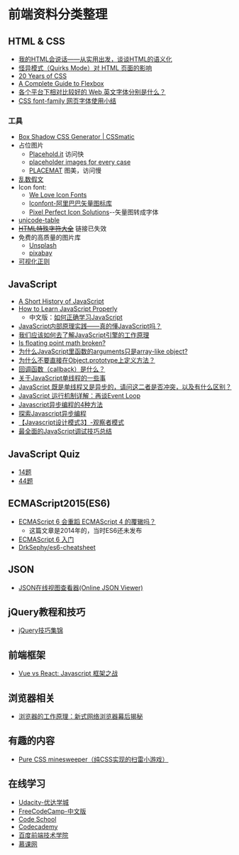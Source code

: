 # 前端资料分类整理

## HTML & CSS

+ [我的HTML会说话——从实用出发，谈谈HTML的语义化](https://segmentfault.com/a/1190000004179484)
+ [怪异模式（Quirks Mode）对 HTML 页面的影响](https://www.ibm.com/developerworks/cn/web/1310_shatao_quirks/)
+ [20 Years of CSS](https://www.w3.org/Style/CSS20/?utm_source=CSS-Weekly&utm_campaign=Issue-244&utm_medium=email)
+ [A Complete Guide to Flexbox](https://css-tricks.com/snippets/css/a-guide-to-flexbox/)
+ [各个平台下相对比较好的 Web 英文字体分别是什么？](https://www.zhihu.com/question/20405658)
+ [CSS font-family 网页字体使用小结](http://moxfive.xyz/2015/12/09/css-font-family/)

### 工具

+ [Box Shadow CSS Generator | CSSmatic](http://www.cssmatic.com/box-shadow)
+ 占位图片
    * [Placehold.it](http://placehold.it/) 访问快
    * [placeholder images for every case](http://lorempixel.com/)
    * [PLACEMAT](https://placem.at/) 图美，访问慢
+ [乱数假文](http://cn.lipsum.com/)
+ Icon font:
    * [We Love Icon Fonts](http://weloveiconfonts.com/)
    * [Iconfont-阿里巴巴矢量图标库](http://iconfont.cn/)
    * [Pixel Perfect Icon Solutions](https://icomoon.io/)--矢量图转成字体
+ [unicode-table](https://unicode-table.com/en/)
+ <del>[HTML特殊字符大全](http://www.grycheng.com/tools/string.html)</del> 链接已失效
+ 免费的高质量的图片库
    * [Unsplash](https://unsplash.com/)
    * [pixabay](https://pixabay.com/)
+ [可视化正则](https://regexper.com/)

## JavaScript

+ [A Short History of JavaScript](https://www.w3.org/community/webed/wiki/A_Short_History_of_JavaScript)
+ [How to Learn JavaScript Properly](http://javascriptissexy.com/how-to-learn-javascript-properly/)
    * 中文版：[如何正确学习JavaScript](http://www.shejidaren.com/how-to-learn-javascript.html?from=androidqq)
+ [JavaScript内部原理实践——真的懂JavaScript吗？](http://www.360doc.com/content/13/1105/19/9200790_326857427.shtml)
+ [我们应该如何去了解JavaScript引擎的工作原理](http://www.nowamagic.net/librarys/veda/detail/1579)
+ [Is floating point math broken?](http://stackoverflow.com/questions/588004/is-floating-point-math-broken)
+ [为什么JavaScript里函数的arguments只是array-like object?](https://www.zhihu.com/question/50803453/answer/122786182)
+ [为什么不要直接在Object.prototype上定义方法？](https://www.zhihu.com/question/26924011)
+ [回调函数（callback）是什么？](https://www.zhihu.com/question/19801131)
+ [关于JavaScript单线程的一些事](https://github.com/JChehe/blog/blob/master/posts/%E5%85%B3%E4%BA%8EJavaScript%E5%8D%95%E7%BA%BF%E7%A8%8B%E7%9A%84%E4%B8%80%E4%BA%9B%E4%BA%8B.md)
+ [JavaScript 既是单线程又是异步的，请问这二者是否冲突，以及有什么区别？](https://www.zhihu.com/question/20866267)
+ [JavaScript 运行机制详解：再谈Event Loop](http://www.ruanyifeng.com/blog/2014/10/event-loop.html)
+ [Javascript异步编程的4种方法](http://www.ruanyifeng.com/blog/2012/12/asynchronous%EF%BC%BFjavascript.html)
+ [探索Javascript异步编程](http://web.jobbole.com/82291/)
+ [【Javascript设计模式3】-观察者模式](http://www.alloyteam.com/2012/10/commonly-javascript-design-pattern-observer-mode/)
+ [最全面的JavaScript调试技巧总结](http://www.codeceo.com/article/javascript-debug-skills.html)

## JavaScript Quiz

+ [14题](http://perfectionkills.com/javascript-quiz/)
+ [44题](http://javascript-puzzlers.herokuapp.com/)

## ECMAScript2015(ES6)

+ [ECMAScript 6 会重蹈 ECMAScript 4 的覆辙吗？](https://www.zhihu.com/question/24715618/answer/34813745)
    * 这篇文章是2014年的，当时ES6还未发布
+ [ECMAScript 6 入门](http://es6.ruanyifeng.com/)
+ [DrkSephy/es6-cheatsheet](https://github.com/DrkSephy/es6-cheatsheet)

## JSON

+ [JSON在线视图查看器(Online JSON Viewer)](http://www.bejson.com/jsonviewernew/)

## jQuery教程和技巧

+ [jQuery技巧集锦](https://teakki.com/@dongcheng)

## 前端框架

+ [Vue vs React: Javascript 框架之战](http://www.zcfy.cc/article/vue-vs-react-battle-of-the-javascript-frameworks-3310.html)

## 浏览器相关

+ [浏览器的工作原理：新式网络浏览器幕后揭秘](https://www.html5rocks.com/zh/tutorials/internals/howbrowserswork/)

## 有趣的内容

+ [Pure CSS minesweeper（纯CSS实现的扫雷小游戏）](http://codepen.io/bali_balo/pen/BLJONk?utm_source=CSS-Weekly&utm_campaign=Issue-234&utm_medium=email)

## 在线学习

+ [Udacity-优达学城](https://cn.udacity.com/)
+ [FreeCodeCamp-中文版](https://freecodecamp.cn/)
+ [Code School](https://www.codeschool.com/)
+ [Codecademy](https://www.codecademy.com/learn/all)
+ [百度前端技术学院](http://ife.baidu.com/)
+ [慕课网](http://www.imooc.com/)
